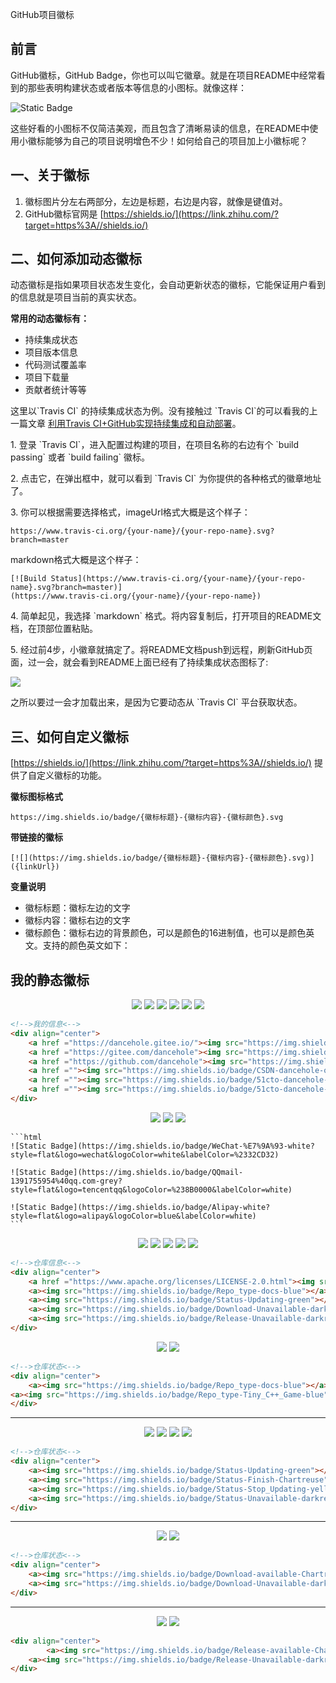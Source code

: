 GitHub项目徽标

## 前言

GitHub徽标，GitHub Badge，你也可以叫它徽章。就是在项目README中经常看到的那些表明构建状态或者版本等信息的小图标。就像这样：

![Static Badge](https://img.shields.io/badge/Gitee-dancehole-orange?style=flat&logo=gitee&logoColor=red&labelColor=white)

这些好看的小图标不仅简洁美观，而且包含了清晰易读的信息，在README中使用小徽标能够为自己的项目说明增色不少！如何给自己的项目加上小徽标呢？

## 一、关于徽标

1.  徽标图片分左右两部分，左边是标题，右边是内容，就像是键值对。
2.  GitHub徽标官网是 [https://shields.io/](https://link.zhihu.com/?target=https%3A//shields.io/)



## 二、如何添加动态徽标

动态徽标是指如果项目状态发生变化，会自动更新状态的徽标，它能保证用户看到的信息就是项目当前的真实状态。

**常用的动态徽标有：**

*   持续集成状态
*   项目版本信息
*   代码测试覆盖率
*   项目下载量
*   贡献者统计等等

这里以\`Travis CI\` 的持续集成状态为例。没有接触过 \`Travis CI\`的可以看我的上一篇文章 [利用Travis CI+GitHub实现持续集成和自动部署](https://link.zhihu.com/?target=https%3A//champyin.com/2019/09/27/%25E5%2588%25A9%25E7%2594%25A8Travis-CI-GitHub%25E5%25AE%259E%25E7%258E%25B0%25E6%258C%2581%25E7%25BB%25AD%25E9%259B%2586%25E6%2588%2590%25E5%2592%258C%25E8%2587%25AA%25E5%258A%25A8%25E9%2583%25A8%25E7%25BD%25B2/)。

1\. 登录 \`Travis CI\`，进入配置过构建的项目，在项目名称的右边有个 \`build passing\` 或者 \`build failing\` 徽标。

2\. 点击它，在弹出框中，就可以看到 \`Travis CI\` 为你提供的各种格式的徽章地址了。

3\. 你可以根据需要选择格式，imageUrl格式大概是这个样子：

```
https://www.travis-ci.org/{your-name}/{your-repo-name}.svg?branch=master
```


markdown格式大概是这个样子：

```
[![Build Status](https://www.travis-ci.org/{your-name}/{your-repo-name}.svg?branch=master)]
(https://www.travis-ci.org/{your-name}/{your-repo-name})
```


4\. 简单起见，我选择 \`markdown\` 格式。将内容复制后，打开项目的README文档，在顶部位置粘贴。

5\. 经过前4步，小徽章就搞定了。将README文档push到远程，刷新GitHub页面，过一会，就会看到README上面已经有了持续集成状态图标了:

![](git徽标.assets/v2-e681b26202fa5b53eb65e92fcdc57e26_b.png)

之所以要过一会才加载出来，是因为它要动态从 \`Travis CI\` 平台获取状态。

三、如何自定义徽标
---------

[https://shields.io/](https://link.zhihu.com/?target=https%3A//shields.io/) 提供了自定义徽标的功能。

**徽标图标格式**

```
https://img.shields.io/badge/{徽标标题}-{徽标内容}-{徽标颜色}.svg
```

**带链接的徽标**

```
[![](https://img.shields.io/badge/{徽标标题}-{徽标内容}-{徽标颜色}.svg)]({linkUrl})
```

**变量说明**

*   徽标标题：徽标左边的文字
*   徽标内容：徽标右边的文字
*   徽标颜色：徽标右边的背景颜色，可以是颜色的16进制值，也可以是颜色英文。支持的颜色英文如下：



## 我的静态徽标



<div align="center">
    <a href ="https://dancehole.gitee.io/"><img src="https://img.shields.io/badge/Blog-dancehole-orange?style=flat&logo=microdotblog&logoColor=white&labelColor=blue"></a>
    <a href ="https://gitee.com/dancehole"><img src="https://img.shields.io/badge/Gitee-dancehole-orange?style=flat&logo=gitee&logoColor=red&labelColor=white"></a>
    <a href ="https://github.com/dancehole"><img src="https://img.shields.io/badge/Github-dancehole-orange?style=flat&logo=github&logoColor=white&labelColor=grey"></a>
    <a href =""><img src="https://img.shields.io/badge/CSDN-dancehole-orange?style=flat&logo=csdn&logoColor=red&labelColor=yellow"></a>
	<a href =""><img src="https://img.shields.io/badge/51cto-dancehole-orange?style=flat&logo=51cto&logoColor=red&labelColor=maroon"></a>
    <a href =""><img src="https://img.shields.io/badge/51cto-dancehole-orange?style=flat&logo=51cto&logoColor=red&labelColor=maroon)"></a>
</div>

```html
<!-->我的信息<-->
<div align="center">
    <a href ="https://dancehole.gitee.io/"><img src="https://img.shields.io/badge/Blog-dancehole-orange?style=flat&logo=microdotblog&logoColor=white&labelColor=blue"></a>
    <a href ="https://gitee.com/dancehole"><img src="https://img.shields.io/badge/Gitee-dancehole-orange?style=flat&logo=gitee&logoColor=red&labelColor=white"></a>
    <a href ="https://github.com/dancehole"><img src="https://img.shields.io/badge/Github-dancehole-orange?style=flat&logo=github&logoColor=white&labelColor=grey"></a>
    <a href =""><img src="https://img.shields.io/badge/CSDN-dancehole-orange?style=flat&logo=csdn&logoColor=red&labelColor=yellow"></a>
	<a href =""><img src="https://img.shields.io/badge/51cto-dancehole-orange?style=flat&logo=51cto&logoColor=red&labelColor=maroon"></a>
    <a href =""><img src="https://img.shields.io/badge/51cto-dancehole-orange?style=flat&logo=51cto&logoColor=red&labelColor=maroon)"></a>
</div>
```

<div align="center">
    <!-- 联系方式 -->
    <img src="https://img.shields.io/badge/WeChat-皓-white?style=for-the-badge&logo=wechat&logoColor=white&labelColor=07C160">
    <img src="https://img.shields.io/badge/Email-1391755954%40qq.com-white?style=for-the-badge&logo=mail.ru&logoColor=white&labelColor=168DE2">
    <img src="https://img.shields.io/badge/Alipay-皓-white?style=for-the-badge&logo=alipay&logoColor=00A1E9&labelColor=white"></div>



    ```html
    ![Static Badge](https://img.shields.io/badge/WeChat-%E7%9A%93-white?style=flat&logo=wechat&logoColor=white&labelColor=%2332CD32)
    
    ![Static Badge](https://img.shields.io/badge/QQmail-1391755954%40qq.com-grey?style=flat&logo=tencentqq&logoColor=%238B0000&labelColor=white)
    
    ![Static Badge](https://img.shields.io/badge/Alipay-white?style=flat&logo=alipay&logoColor=blue&labelColor=white)
    ```











<div align="center">
    <a href ="https://www.apache.org/licenses/LICENSE-2.0.html"><img src="https://img.shields.io/badge/license-Apache--2.0-yellow"></a>
    <a><img src="https://img.shields.io/badge/Repo_type-docs-blue"></a>
    <a><img src="https://img.shields.io/badge/Status-Updating-green"></a>
    <a><img src="https://img.shields.io/badge/Download-Unavailable-darkred"></a>
    <a><img src="https://img.shields.io/badge/Release-Unavailable-darkred"></a>
</div>

```html
<!-->仓库信息<-->
<div align="center">
    <a href ="https://www.apache.org/licenses/LICENSE-2.0.html"><img src="https://img.shields.io/badge/license-Apache--2.0-yellow"></a>
    <a><img src="https://img.shields.io/badge/Repo_type-docs-blue"></a>
    <a><img src="https://img.shields.io/badge/Status-Updating-green"></a>
    <a><img src="https://img.shields.io/badge/Download-Unavailable-darkred"></a>
    <a><img src="https://img.shields.io/badge/Release-Unavailable-darkred"></a>
</div>
```





<div align="center">
    <a><img src="https://img.shields.io/badge/Repo_type-docs-blue"></a>
<a><img src="https://img.shields.io/badge/Repo_type-Tiny_C++_Game-blue"></a>
</div>

```html
<!-->仓库状态<-->
<div align="center">
    <a><img src="https://img.shields.io/badge/Repo_type-docs-blue"></a>
<a><img src="https://img.shields.io/badge/Repo_type-Tiny_C++_Game-blue"></a>
</div>
```






----

<div align="center">
    <a><img src="https://img.shields.io/badge/Status-Updating-green"></a>
    <a><img src="https://img.shields.io/badge/Status-Finish-Chartreuse"></a>
    <a><img src="https://img.shields.io/badge/Status-Stop_Updating-yellow"></a>
	<a><img src="https://img.shields.io/badge/Status-Unavailable-darkred"></a>
</div>

```html
<!-->仓库状态<-->
<div align="center">
    <a><img src="https://img.shields.io/badge/Status-Updating-green"></a>
    <a><img src="https://img.shields.io/badge/Status-Finish-Chartreuse"></a>
    <a><img src="https://img.shields.io/badge/Status-Stop_Updating-yellow"></a>
	<a><img src="https://img.shields.io/badge/Status-Unavailable-darkred"></a>
</div>
```




---

<div align="center">
    <a><img src="https://img.shields.io/badge/Download-available-Chartreuse"></a>
    <a><img src="https://img.shields.io/badge/Download-Unavailable-darkred"></a>
</div>

```html
<!-->仓库状态<-->
<div align="center">
    <a><img src="https://img.shields.io/badge/Download-available-Chartreuse"></a>
    <a><img src="https://img.shields.io/badge/Download-Unavailable-darkred"></a>
</div>
```






---

<div align="center">
        <a><img src="https://img.shields.io/badge/Release-available-Chartreuse"></a>
    <a><img src="https://img.shields.io/badge/Release-Unavailable-darkred"></a>
</div>

```html
<div align="center">
        <a><img src="https://img.shields.io/badge/Release-available-Chartreuse"></a>
    <a><img src="https://img.shields.io/badge/Release-Unavailable-darkred"></a>
</div>
```

